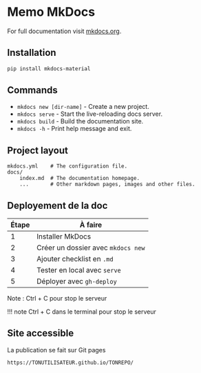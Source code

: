# Memo MkDocs

For full documentation visit [mkdocs.org](https://www.mkdocs.org).

## Installation 

```bash
pip install mkdocs-material
```

## Commands

* `mkdocs new [dir-name]` - Create a new project.
* `mkdocs serve` - Start the live-reloading docs server.
* `mkdocs build` - Build the documentation site.
* `mkdocs -h` - Print help message and exit.

## Project layout

    mkdocs.yml    # The configuration file.
    docs/
        index.md  # The documentation homepage.
        ...       # Other markdown pages, images and other files.


## Deployement de la doc

| Étape | À faire                            |
| ----- | ---------------------------------- |
| 1     | Installer MkDocs                   |
| 2     | Créer un dossier avec `mkdocs new` |
| 3     | Ajouter checklist en `.md`         |
| 4     | Tester en local avec `serve`       |
| 5     | Déployer avec `gh-deploy`          |

Note : Ctrl + C pour stop le serveur

!!! note 
    Ctrl + C dans le terminal pour stop le serveur


## Site accessible 

La publication se fait sur Git pages

```
https://TONUTILISATEUR.github.io/TONREPO/
```
